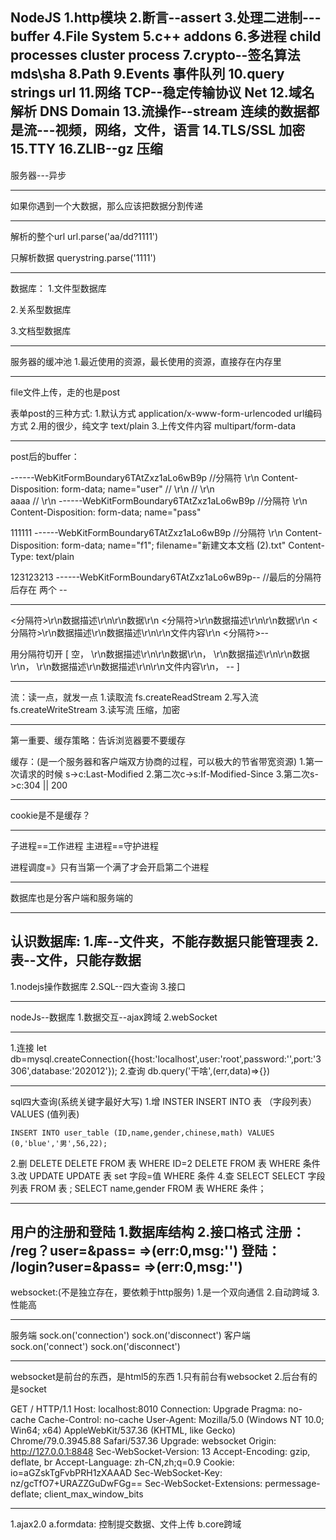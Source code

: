 NodeJS
1.http模块
2.断言--assert
3.处理二进制---buffer 
4.File System
5.c++ addons
6.多进程
	child processes
	cluster
	process
7.crypto--签名算法
	mds\sha
8.Path
9.Events 事件队列
10.query strings
	url
11.网络
	TCP--稳定传输协议	Net
12.域名解析
	DNS
	Domain
13.流操作--stream
	连续的数据都是流---视频，网络，文件，语言
14.TLS/SSL
	加密
15.TTY
16.ZLIB--gz
	压缩
----------------------------------------

服务器---异步

----------------------------------------

如果你遇到一个大数据，那么应该把数据分割传递

----------------------------------------

解析的整个url
url.parse('aa/dd?1111')

只解析数据
querystring.parse('1111')

----------------------------------------

 数据库：
 1.文件型数据库
	
 2.关系型数据库
 
 3.文档型数据库
 
 ----------------------------------------
 服务器的缓冲池
 1.最近使用的资源，最长使用的资源，直接存在内存里
 
 ----------------------------------------

file文件上传，走的也是post

表单post的三种方式:
1.默认方式 application/x-www-form-urlencoded	  url编码方式
2.用的很少，纯文字    text/plain
3.上传文件内容 	 	multipart/form-data

 ----------------------------------------
 
 post后的buffer：
 
 ------WebKitFormBoundary6TAtZxz1aLo6wB9p			//分隔符  \r\n
Content-Disposition: form-data; name="user"			// \r\n
													// \r\n		
aaaa												// \r\n
------WebKitFormBoundary6TAtZxz1aLo6wB9p		//分隔符  \r\n
Content-Disposition: form-data; name="pass"

111111
------WebKitFormBoundary6TAtZxz1aLo6wB9p				//分隔符  \r\n
Content-Disposition: form-data; name="f1"; filename="新建文本文档 (2).txt"
Content-Type: text/plain

123123213
------WebKitFormBoundary6TAtZxz1aLo6wB9p--				//最后的分隔符后存在 两个 --

 ----------------------------------------
 
 <分隔符>\r\n数据描述\r\n\r\n数据\r\n
 <分隔符>\r\n数据描述\r\n\r\n数据\r\n
 <分隔符>\r\n数据描述\r\n数据描述\r\n\r\n文件内容\r\n
 <分隔符>--

用分隔符切开
	[
		空，
		\r\n数据描述\r\n\r\n数据\r\n，
		\r\n数据描述\r\n\r\n数据\r\n，
		\r\n数据描述\r\n数据描述\r\n\r\n文件内容\r\n，
		--
	]
	
----------------------------------------
流：读一点，就发一点
	1.读取流			fs.createReadStream
	2.写入流			fs.createWriteStream
	3.读写流			压缩，加密
	
----------------------------------------
第一重要、缓存策略：告诉浏览器要不要缓存
	
缓存：(是一个服务器和客户端双方协商的过程，可以极大的节省带宽资源)
	1.第一次请求的时候 s->c:Last-Modified
	2.第二次c->s:If-Modified-Since
	3.第二次s->c:304 || 200

----------------------------------------
cookie是不是缓存？

----------------------------------------

子进程==工作进程
主进程==守护进程

进程调度=》只有当第一个满了才会开启第二个进程

----------------------------------------
 
数据库也是分客户端和服务端的

----------------------------------------
认识数据库:
1.库--文件夹，不能存数据只能管理表
2.表--文件，只能存数据
----------------------------------------

1.nodejs操作数据库
2.SQL--四大查询
3.接口

----------------------------------------

nodeJs--数据库
1.数据交互--ajax跨域
2.webSocket

----------------------------------------
1.连接
let db=mysql.createConnection({host:'localhost',user:'root',password:'',port:'3306',database:'202012'});
2.查询
db.query('干啥',(err,data)=>{})

----------------------------------------
sql四大查询(系统关键字最好大写)
1.增	INSTER
	INSERT INTO 表 （字段列表）VALUES (值列表) 
	 
	INSERT INTO user_table (ID,name,gender,chinese,math) VALUES (0,'blue','男',56,22);
2.删	DELETE
	DELETE FROM 表 WHERE ID=2
	DELETE FROM 表 WHERE 条件
3.改	UPDATE
	UPDATE 表 set 字段=值 WHERE 条件
4.查	SELECT
	SELECT 字段列表 FROM 表 ;
	SELECT name,gender FROM 表 WHERE 条件；
	
----------------------------------------

用户的注册和登陆 
1.数据库结构
2.接口格式
	注册：
		/reg？user=**&pass=**
		=>(err:0,msg:'')
	登陆：
		/login?user=**&pass=**
		=>(err:0,msg:'')
----------------------------------------

websocket:(不是独立存在，要依赖于http服务)
1.是一个双向通信
2.自动跨域
3.性能高

----------------------------------------
服务端
		sock.on('connection')
		sock.on('disconnect')
客户端
		sock.on('connect')
		sock.on('disconnect')
		
----------------------------------------

websocket是前台的东西，是html5的东西
1.只有前台有websocket
2.后台有的是socket

GET / HTTP/1.1
Host: localhost:8010
Connection: Upgrade
Pragma: no-cache
Cache-Control: no-cache
User-Agent: Mozilla/5.0 (Windows NT 10.0; Win64; x64) AppleWebKit/537.36 (KHTML, like Gecko) Chrome/79.0.3945.88 Safari/537.36
Upgrade: websocket
Origin: http://127.0.0.1:8848
Sec-WebSocket-Version: 13
Accept-Encoding: gzip, deflate, br
Accept-Language: zh-CN,zh;q=0.9
Cookie: io=aGZskTgFvbPRH1zXAAAD
Sec-WebSocket-Key: nz/gcTfO7+URAZZGuDwFGg==
Sec-WebSocket-Extensions: permessage-deflate; client_max_window_bits

----------------------------------------

1.ajax2.0
	a.formdata: 控制提交数据、文件上传
	b.core跨域

